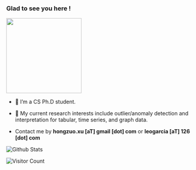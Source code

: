 ### Glad to see you here !

<img src="https://rishavanand.github.io/static/images/greetings.gif" align="center" width="200" />
<br>

- 🌱 I’m a CS Ph.D student. 
  
- 🔭 My current research interests include outlier/anomaly detection and interpretation for tabular, time series, and graph data. 
  
- Contact me by **hongzuo.xu [aT] gmail [dot] com** or **leogarcia [aT] 126 [dot] com**

 
![Github Stats](https://github-readme-stats.vercel.app/api?username=xuhongzuo&show_icons=true&theme=vue&count_private=true)

![Visitor Count](https://profile-counter.glitch.me/xuhongzuo/count.svg)




<!--
**xuhongzuo/xuhongzuo** is a ✨ _special_ ✨ repository because its `README.md` (this file) appears on your GitHub profile.



Here are some ideas to get you started:

- 🔭 I’m currently working on ...
- 🌱 I’m currently learning ...
- 👯 I’m looking to collaborate on ...
- 🤔 I’m looking for help with ...
- 💬 Ask me about ...
- 📫 How to reach me: ...
- 😄 Pronouns: ...
- ⚡ Fun fact: ...
-->
